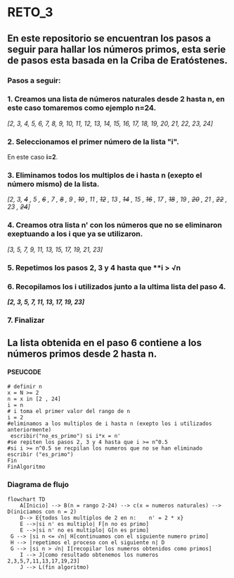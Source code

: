 # RETO_3
## En este repositorio se encuentran los pasos a seguir para hallar los números primos, esta serie de pasos esta basada en la Criba de Eratóstenes.
### Pasos a seguir:
### 1. Creamos una lista de números naturales desde **2** hasta **n**, en este caso tomaremos como ejemplo **n=24**.

*[2, 3, 4, 5, 6, 7, 8, 9, 10, 11, 12, 13, 14, 15, 16, 17, 18, 19, 20, 21, 22, 23, 24]*


### 2. Seleccionamos el primer número de la lista **"i"**.
En este caso **i=2**.


### 3. Eliminamos todos los multiplos de **i** hasta n (exepto el número mismo) de la lista.

 *[2, 3, ~~4~~ , 5 , ~~6~~ , 7 , ~~8~~ , 9 , ~~10~~ , 11 , ~~12~~ , 13 , ~~14~~ , 15 , ~~16~~ , 17 , ~~18~~ , 19 , ~~20~~ , 21 , ~~22~~ , 23 , ~~24~~]*


 ### 4. Creamos otra lista **n'** con los números que no se eliminaron exeptuando a los **i** que ya se utilizaron. 

 *[3, 5, 7, 9, 11, 13, 15, 17, 19, 21, 23]*
 

### 5. Repetimos los pasos **2**, **3** y **4** hasta que **i > **√n**


### 6. Recopilamos los **i** utilizados junto a la ultima lista del **paso 4**. 

***[2, 3, 5, 7, 11, 13, 17, 19, 23]***

### 7. Finalizar


## La lista obtenida en el paso 6 contiene a los números primos desde **2** hasta **n**.

#### PSEUCODE
```pseudode
# definir n
x = N >= 2
n = x in [2 , 24]
i = n 
# i toma el primer valor del rango de n 
i = 2
#eliminamos a los multiplos de i hasta n (exepto los i utilizados anteriormente)
 escribir("no_es_primo") si i*x = n' 
#se repiten los pasos 2, 3 y 4 hasta que i >= n^0.5
#si i >= n^0.5 se recpilan los numeros que no se han eliminado
escribir ("es_primo") 
Fin
FinAlgoritmo
```
### Diagrama de flujo
```mermaid
flowchart TD
    A[Inicio] --> B(n = rango 2-24) --> c(x = numeros naturales) --> D(iniciamos con n = 2)
    D--> E{todos los multiplos de 2 en n:    n' = 2 * x}
    E -->|si n' es multiplo| F[n no es primo]
    E -->|si n' no es multiplo| G[n es primo] 
 G --> |si n <= √n| H[continuamos con el siguiente numero primo]
 H --> |repetimos el proceso con el siguiente n| D
 G --> |si n > √n| I[recopilar los numeros obtenidos como primos] 
    I --> J[como resultado obtenemos los numeros 2,3,5,7,11,13,17,19,23]
    J --> L(fin algoritmo)
```






